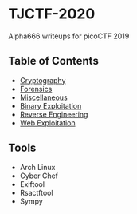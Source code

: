 # TJCTF-2020

Alpha666 writeups for picoCTF 2019

## Table of Contents

* [Cryptography](./crypto/README.md)
* [Forensics](./forensics/README.md)
* [Miscellaneous](./miscellaneous/README.md)
* [Binary Exploitation](./pwn/README.md)
* [Reverse Engineering](./rev/README.md)
* [Web Exploitation](./web/README.md)


## Tools

* Arch Linux
* Cyber Chef
* Exiftool
* Rsactftool
* Sympy
